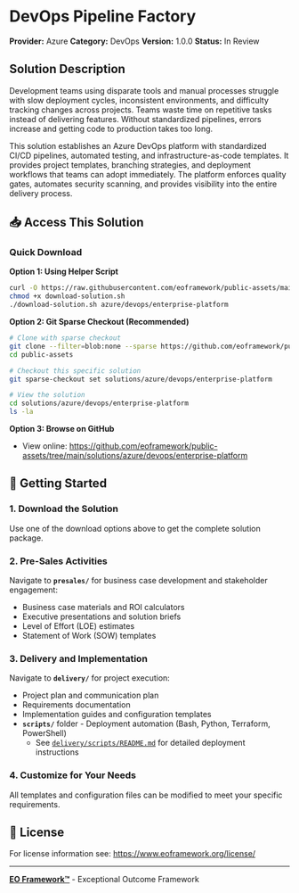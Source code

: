 # DevOps Pipeline Factory

**Provider:** Azure
**Category:** DevOps
**Version:** 1.0.0
**Status:** In Review

## Solution Description

Development teams using disparate tools and manual processes struggle with slow deployment cycles, inconsistent environments, and difficulty tracking changes across projects. Teams waste time on repetitive tasks instead of delivering features. Without standardized pipelines, errors increase and getting code to production takes too long.

This solution establishes an Azure DevOps platform with standardized CI/CD pipelines, automated testing, and infrastructure-as-code templates. It provides project templates, branching strategies, and deployment workflows that teams can adopt immediately. The platform enforces quality gates, automates security scanning, and provides visibility into the entire delivery process.


## 📥 Access This Solution

### Quick Download

**Option 1: Using Helper Script**
```bash
curl -O https://raw.githubusercontent.com/eoframework/public-assets/main/download-solution.sh
chmod +x download-solution.sh
./download-solution.sh azure/devops/enterprise-platform
```

**Option 2: Git Sparse Checkout (Recommended)**
```bash
# Clone with sparse checkout
git clone --filter=blob:none --sparse https://github.com/eoframework/public-assets.git
cd public-assets

# Checkout this specific solution
git sparse-checkout set solutions/azure/devops/enterprise-platform

# View the solution
cd solutions/azure/devops/enterprise-platform
ls -la
```

**Option 3: Browse on GitHub**
- View online: https://github.com/eoframework/public-assets/tree/main/solutions/azure/devops/enterprise-platform

## 🚀 Getting Started

### 1. Download the Solution
Use one of the download options above to get the complete solution package.

### 2. Pre-Sales Activities
Navigate to **`presales/`** for business case development and stakeholder engagement:
- Business case materials and ROI calculators
- Executive presentations and solution briefs
- Level of Effort (LOE) estimates
- Statement of Work (SOW) templates

### 3. Delivery and Implementation
Navigate to **`delivery/`** for project execution:
- Project plan and communication plan
- Requirements documentation
- Implementation guides and configuration templates
- **`scripts/`** folder - Deployment automation (Bash, Python, Terraform, PowerShell)
  - See [`delivery/scripts/README.md`](delivery/scripts/README.md) for detailed deployment instructions

### 4. Customize for Your Needs
All templates and configuration files can be modified to meet your specific requirements.

## 📄 License

For license information see: <a href="https://www.eoframework.org/license/" target="_blank">https://www.eoframework.org/license/</a>

---

**<a href="https://eoframework.org" target="_blank">EO Framework™</a>** - Exceptional Outcome Framework
